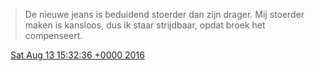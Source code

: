 > De nieuwe jeans is beduidend stoerder dan zijn drager\. Mij stoerder maken is kansloos, dus ik staar strijdbaar, opdat broek het compenseert\.

<img src="../../media/tweet.ico" width="12" /> [Sat Aug 13 15:32:36 +0000 2016](https://twitter.com/DromerDenker/status/764484808781234176)